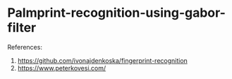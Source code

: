 # Palmprint-recognition-using-gabor-filter

References:

1. https://github.com/ivonajdenkoska/fingerprint-recognition
2. https://www.peterkovesi.com/
